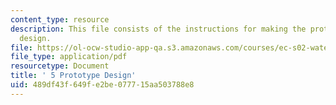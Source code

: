 ```yaml
---
content_type: resource
description: This file consists of the instructions for making the prototype of the
  design.
file: https://ol-ocw-studio-app-qa.s3.amazonaws.com/courses/ec-s02-water-jet-technologies-spring-2005/489df43f649fe2be077715aa503788e8_MITEC_S02S05_5_proto_desgn.pdf
file_type: application/pdf
resourcetype: Document
title: ' 5 Prototype Design'
uid: 489df43f-649f-e2be-0777-15aa503788e8
---
```

